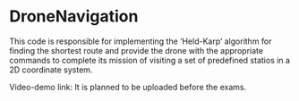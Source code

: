 # DroneNavigation

This code is responsible for implementing the ‘Held-Karp’ algorithm for finding the shortest route and provide the drone with the appropriate commands to complete its mission of visiting a set of predefined statios in a 2D coordinate system. 

Video-demo link: It is planned to be uploaded before the exams.
